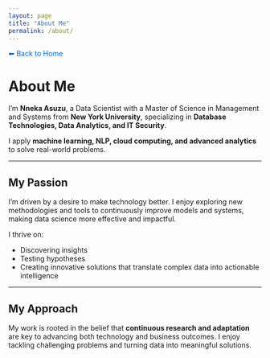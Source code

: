 ```yaml
---
layout: page
title: "About Me"
permalink: /about/
---
```


<a href="/" style="text-decoration: none; color: #0366d6;">⬅ Back to Home</a>

# About Me

I’m **Nneka Asuzu**, a Data Scientist with a Master of Science in Management and Systems from **New York University**, specializing in **Database Technologies, Data Analytics, and IT Security**.

I apply **machine learning, NLP, cloud computing, and advanced analytics** to solve real-world problems.

---

## My Passion

I’m driven by a desire to make technology better. I enjoy exploring new methodologies and tools to continuously improve models and systems, making data science more effective and impactful.

I thrive on:

- Discovering insights  
- Testing hypotheses  
- Creating innovative solutions that translate complex data into actionable intelligence

---

## My Approach

My work is rooted in the belief that **continuous research and adaptation** are key to advancing both technology and business outcomes. I enjoy tackling challenging problems and turning data into meaningful solutions.
